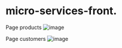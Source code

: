 # micro-services-front.

Page products
![image](https://github.com/nawfalel1/micro-services-front/assets/106021874/86ffc7ef-237b-4957-bcb4-01916d6599c5)


Page customers
![image](https://github.com/nawfalel1/micro-services-front/assets/106021874/cad7981c-b533-4264-9f9d-f5aaa8de8a27)



